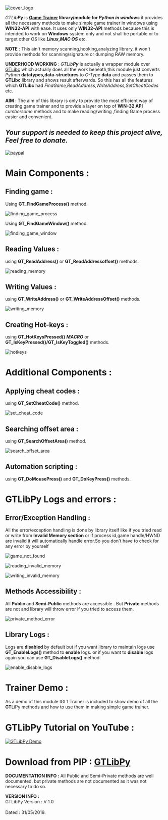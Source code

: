 ![cover_logo](https://github.com/haseeb-heaven/GTLibPy/blob/master/resources/cover_logo.jpg?raw=true "")

_GTLib**Py**_ is **[Game Trainer](https://en.wikipedia.org/wiki/Trainer_(games)) library/module for _Python in windows_** it provides all the necessary methods to make simple game trainer in
windows using **WIN32-API** with ease.
It uses only **WIN32-API** methods because this is intended to work on **Windows** system only
and not shall be portable or to target other OS like **_Linux_,_MAC OS_** etc.

**NOTE** : This ain't memory scanning,hooking,analyzing library, it won't provide methods for scanning/signature or dumping RAW memory.
 
 **UNDERHOOD WORKING** : _GTLib**Py**_ is actually a wrapper module over [GTLibc](https://github.com/haseeb-heaven/GTLibc) which actually does all the work beneath,this module just converts _Python_ **datatypes,data-structures** to _C-Type_ **data** and passes them to **GTLibc** library and shows result afterwards.
So this has all the features which **GTLibc** had _FindGame,ReadAddress,WriteAddress,SetCheatCodes_ etc.

**AIM** : The aim of this library is only to provide the most efficient way of creating game trainer 
and to provide a layer on top of **WIN-32 API** _cumbersome_ methods and to make reading/writing ,finding Game process easier and convenient.

## **_Your support is needed to keep this project alive, Feel free to donate._**
[![paypal](https://www.paypalobjects.com/en_US/i/btn/btn_donateCC_LG.gif)](https://www.paypal.me/haseebmir91)

# Main Components :

## Finding game : 

Using **GT_FindGameProcess()** method.

![finding_game_process](https://github.com/haseeb-heaven/GTLibPy/blob/master/resources/finding_game_process.jpg?raw=true "")


Using **GT_FindGameWindow()** method.

![finding_game_window](https://github.com/haseeb-heaven/GTLibPy/blob/master/resources/finding_game_window.jpg?raw=true "")


## Reading Values : 

using **GT_ReadAddress()** or **GT_ReadAddressoffset()** methods.

![reading_memory](https://github.com/haseeb-heaven/GTLibPy/blob/master/resources/reading_memory.jpg?raw=true "")

## Writing Values : 

using **GT_WriteAddress()** or **GT_WriteAddressOffset()** methods.

![writing_memory](https://github.com/haseeb-heaven/GTLibPy/blob/master/resources/writing_memory.jpg?raw=true "")

## Creating Hot-keys :

using **GT_HotKeysPressed()** **_MACRO_** or **GT_IsKeyPressed()/GT_IsKeyToggled()** methods.

![hotkeys](https://github.com/haseeb-heaven/GTLibPy/blob/master/resources/hotkeys.jpg?raw=true "")

# Additional Components :

## Applying cheat codes : 

using **GT_SetCheatCode()** method.

![set_cheat_code](https://github.com/haseeb-heaven/GTLibPy/blob/master/resources/set_cheat_code.jpg?raw=true "")

## Searching offset area : 

using **GT_SearchOffsetArea()** method.

![search_offset_area](https://github.com/haseeb-heaven/GTLibPy/blob/master/resources/search_offset_area.jpg?raw=true "")


## Automation scripting  : 

using **GT_DoMousePress()** and **GT_DoKeyPress()** methods.


# GTLibPy Logs and errors :

## Error/Exception Handling :

All the error/exception handling is done by library itself like if you tried read or write from **Invalid Memory section** or if process id,game handle/HWND are invalid  it will automatically handle error.So you don't have to check for any error by yourself

![game_not_found](https://github.com/haseeb-heaven/GTLibc/blob/master/resources/game_not_found.jpg?raw=true "")


![reading_invalid_memory](https://github.com/haseeb-heaven/GTLibc/blob/master/resources/reading_invalid_memory.jpg?raw=true "")


![writing_invalid_memory](https://github.com/haseeb-heaven/GTLibc/blob/master/resources/writing_invalid_memory.jpg?raw=true "")


## Methods Accessibility :

All **Public** and **Semi-Public** methods are accessible . But **Private** methods are not and library will throw error if you tried to access them.

![private_method_error](https://github.com/haseeb-heaven/GTLibc/blob/master/resources/private_method_error.jpg?raw=true "")

## Library Logs :

Logs are **disabled** by default but if you want library to maintain logs use **GT_EnableLogs()** method to **enable** logs.
or if you want to **disable** logs again you can use **GT_DisableLogs()** method.

![enable_disable_logs](https://github.com/haseeb-heaven/GTLibPy/blob/master/resources/enable_disable_logs.jpg?raw=true "")


# Trainer Demo :
As a demo of this module IGI 1 Trainer is included to show demo of all the **GT**LiPy methods and how to use them in making simple game trainer.

# GTLibPy Tutorial on YouTube :
[![GTLibPy Demo](https://img.youtube.com/vi/uOsQ0Yna6zs/0.jpg)](https://www.youtube.com/watch?v=uOsQ0Yna6zs)

# Download from PIP : [GTLibPy](https://pypi.org/project/GT-LibPy/)

**DOCUMENTATION INFO :**
All Public and Semi-Private methods are well documented.
but private methods are not documented as it was not necessary to do so.

**VERSION INFO :**<br/>
GTLibPy Version : V 1.0<br/>  
Dated : 31/05/2019.<br/>
